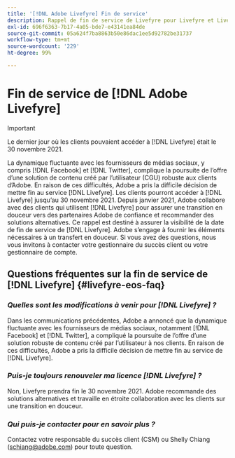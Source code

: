 ```yaml
---
title: '[!DNL Adobe Livefyre] Fin de service'
description: Rappel de fin de service de Livefyre pour Livefyre et Livefyre Studio.
exl-id: 696f6363-7b17-4a05-bde7-e43141ea84de
source-git-commit: 05a624f7ba8863b50e86dac1ee5d92782be31737
workflow-type: tm+mt
source-wordcount: '229'
ht-degree: 99%

---
```


# Fin de service de [!DNL Adobe Livefyre]

>[!IMPORTANT]
>
>Le dernier jour où les clients pouvaient accéder à [!DNL Livefyre] était le 30 novembre 2021.

La dynamique fluctuante avec les fournisseurs de médias sociaux, y compris [!DNL Facebook] et [!DNL Twitter], complique la poursuite de l’offre d’une solution de contenu créé par l’utilisateur (CGU) robuste aux clients d’Adobe. En raison de ces difficultés, Adobe a pris la difficile décision de mettre fin au service [!DNL Livefyre]. Les clients pourront accéder à [!DNL Livefyre] jusqu’au 30 novembre 2021. Depuis janvier 2021, Adobe collabore avec des clients qui utilisent [!DNL Livefyre] pour assurer une transition en douceur vers des partenaires Adobe de confiance et recommander des solutions alternatives. Ce rappel est destiné à assurer la visibilité de la date de fin de service de [!DNL Livefyre]. Adobe s’engage à fournir les éléments nécessaires à un transfert en douceur. Si vous avez des questions, nous vous invitons à contacter votre gestionnaire du succès client ou votre gestionnaire de compte.

## Questions fréquentes sur la fin de service de [!DNL Livefyre] {#livefyre-eos-faq}

### **_Quelles sont les modifications à venir pour [!DNL Livefyre] ?_**

Dans les communications précédentes, Adobe a annoncé que la dynamique fluctuante avec les fournisseurs de médias sociaux, notamment [!DNL Facebook] et [!DNL Twitter], a compliqué la poursuite de l’offre d’une solution robuste de contenu créé par l’utilisateur à nos clients. En raison de ces difficultés, Adobe a pris la difficile décision de mettre fin au service de [!DNL Livefyre].

### **_Puis-je toujours renouveler ma licence [!DNL Livefyre] ?_**

Non, Livefyre prendra fin le 30 novembre 2021. Adobe recommande des solutions alternatives et travaille en étroite collaboration avec les clients sur une transition en douceur.

### **_Qui puis-je contacter pour en savoir plus ?_**

Contactez votre responsable du succès client (CSM) ou Shelly Chiang (schiang@adobe.com) pour toute question.
